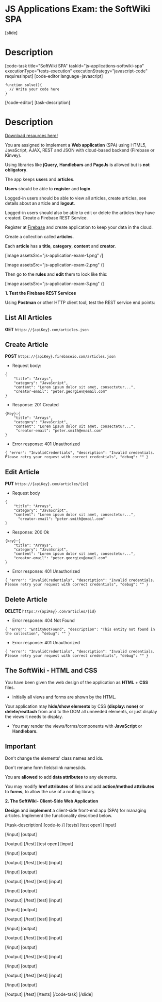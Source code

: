 # JS Applications Exam: the SoftWiki SPA

[slide]
# Description

[code-task title="SoftWiki SPA" taskId="js-applications-softwiki-spa" executionType="tests-execution" executionStrategy="javascript-code" requiresInput]
[code-editor language=javascript]
```
function solve(){
  // Write your code here
}
```
[/code-editor]
[task-description]

# Description

[Download resources here!](https://mega.nz/file/rdgCzJpC#VAzRE_PzHsl0P4q4sjT_2hHepEfkJlEIr9JjwTscpVg)

You are assigned to implement a **Web application** (SPA) using HTML5, JavaScript, AJAX, REST and JSON with cloud\-based backend \(Firebase or Kinvey\).

Using libraries like **jQuery**, **Handlebars** and **PageJs** is allowed but is **not obligatory**. 

The app keeps **users** and **articles**. 

**Users** should be able to **register** and **login**. 

Logged\-in users should be able to view all articles, create articles, see details about an article and **logout**. 

Logged\-in users should also be able to edit or delete the articles they have created. Create a Firebase REST Service.

Register at [Firebase](https://firebase.google.com) and create application to keep your data in the cloud.

Create a collection called **articles**. 

Each **article** has a **title**, **category**, **content** and **creator.** 

[image assetsSrc="js-application-exam-1.png" /]

[image assetsSrc="js-application-exam-2.png" /]

Then go to the **rules** and **edit** them to look like this:

[image assetsSrc="js-application-exam-3.png" /]

**1. Test the Firebase REST Services**

Using **Postman** or other HTTP client tool, test the REST service end points:

## List All Articles

**GET** `https://{apiKey}.com/articles.json`

## Create Article

**POST** `https://{apiKey}.firebaseio.com/articles.json`

- Request body:
```
{
	"title": "Arrays",
	"category": "JavaScript",
	"content": "Lorem ipsum dolor sit amet, consectetur...",
	"creator-email": "peter.georgiev@email.com"
}

```
- Response: 201 Created

```
{Key}:{
	"title": "Arrays",
	"category": "JavaScript",
	"content": "Lorem ipsum dolor sit amet, consectetur...",
	 "creator-email": "peter.smith@email.com"
}

```

- Error response: 401 Unauthorized


```
{ "error": "InvalidCredentials", "description": "Invalid credentials. Please retry your request with correct credentials", "debug": "" }
```
## Edit Article

**PUT** `https://{apiKey}.com/articles/{id}`

- Request body

```
{
	"title": "Arrays",
	"category": "JavaScript",
	"content": "Lorem ipsum dolor sit amet, consectetur...",
      "creator-email": "peter.smith@email.com"
}
```

- Response: 200 Ok

```
{key}:{
	"title": "Arrays",
	"category": "JavaScript",
	"content": "Lorem ipsum dolor sit amet, consectetur...",
    "creator-email": "peter.georgiev@email.com"
}
```

- Error response: 401 Unauthorized

```
{ "error": "InvalidCredentials", "description": "Invalid credentials. Please retry your request with correct credentials", "debug": "" }
```
## Delete Article

**DELETE** `https://{apiKey}.com/articles/{id}`

- Error response: 404 Not Found

```
{ "error": "EntityNotFound", "description": "This entity not found in the collection", "debug": "" }
```

- Error response: 401 Unauthorized

```
{ "error": "InvalidCredentials", "description": "Invalid credentials. Please retry your request with correct credentials", "debug": "" }
```

## The SoftWiki - HTML and CSS

You have been given the web design of the application as **HTML** \+ **CSS** files.

- Initially all views and forms are shown by the HTML. 

Your application may **hide/show elements** by CSS **(display: none)** or **delete/reattach** from and to the DOM all unneeded elements, or just display the views it needs to display.

- You may render the views/forms/components with **JavaScript** or **Handlebars**.

## Important

Don't change the elements' class names and ids. 

Don't rename form fields/link names/ids. 

You are **allowed** to add **data attributes** to any elements. 

You may modify **href attributes** of links and add **action/method** **attributes** to **forms**, to allow the use of a routing library.

**2. The SoftWiki- Client-Side Web Application**

**Design** and **implement** a client\-side front-end app (SPA) for managing articles. Implement the functionality described below.

[/task-description]
[code-io /]
[tests]
[test open]
[input]

[/input]
[output]

[/output]
[/test]
[test open]
[input]

[/input]
[output]

[/output]
[/test]
[test]
[input]

[/input]
[output]

[/output]
[/test]
[test]
[input]

[/input]
[output]

[/output]
[/test]
[test]
[input]

[/input]
[output]

[/output]
[/test]
[test]
[input]

[/input]
[output]

[/output]
[/test]
[test]
[input]

[/input]
[output]

[/output]
[/test]
[test]
[input]

[/input]
[output]

[/output]
[/test]
[test]
[input]

[/input]
[output]

[/output]
[/test]
[/tests]
[/code-task]
[/slide]
